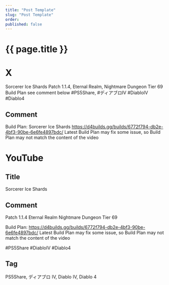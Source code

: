 ```yaml
---
title: "Post Template"
slug: "Post Template"
order: 
published: false
---
```


# {{ page.title }}

# X
Sorcerer Ice Shards
Patch 1.1.4, Eternal Realm, Nightmare Dungeon Tier 69
Build Plan see comment below
#PS5Share, #ディアブロIV #DiabloIV #Diablo4

## Comment
Build Plan: Sorcerer Ice Shards
https://d4builds.gg/builds/6772f794-db2e-4bf3-90be-6e6fe4897bdc/
Latest Build Plan may fix some issue, so Build Plan may not match the content of the video

# YouTube

## Title
Sorcerer Ice Shards

## Comment
Patch 1.1.4
Eternal Realm
Nightmare Dungeon Tier 69

Build Plan: https://d4builds.gg/builds/6772f794-db2e-4bf3-90be-6e6fe4897bdc/
Latest Build Plan may fix some issue, so Build Plan may not match the content of the video

#PS5Share #DiabloIV #Diablo4

## Tag
PS5Share, ディアブロ IV, Diablo IV, Diablo 4

